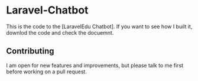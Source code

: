 # Laravel-Chatbot

This is the code to the [LaravelEdu Chatbot]. If you want to see how I built it, downlod the code and check the docuemnt.

## Contributing

I am open for new features and improvements, but please talk to me first before working on a pull request.
